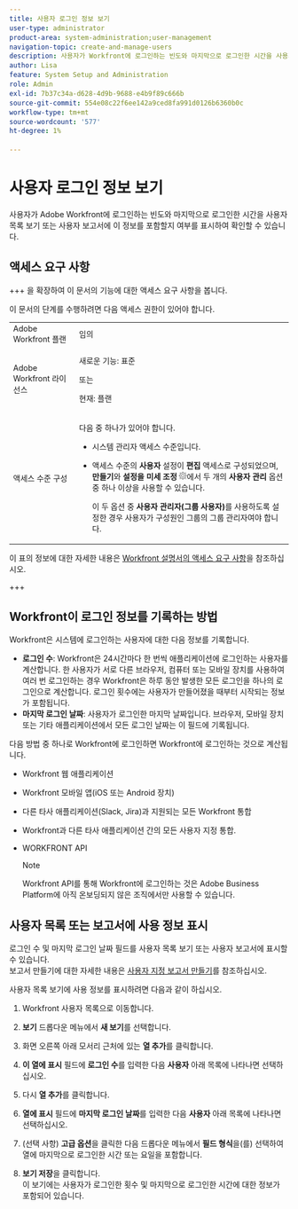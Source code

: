 ```yaml
---
title: 사용자 로그인 정보 보기
user-type: administrator
product-area: system-administration;user-management
navigation-topic: create-and-manage-users
description: 사용자가 Workfront에 로그인하는 빈도와 마지막으로 로그인한 시간을 사용자 목록 보기 또는 사용자 보고서에 이 정보를 포함할지 여부를 표시하여 확인할 수 있습니다.
author: Lisa
feature: System Setup and Administration
role: Admin
exl-id: 7b37c34a-d628-4d9b-9688-e4b9f89c666b
source-git-commit: 554e08c22f6ee142a9ced8fa991d0126b6360b0c
workflow-type: tm+mt
source-wordcount: '577'
ht-degree: 1%

---
```


# 사용자 로그인 정보 보기

사용자가 Adobe Workfront에 로그인하는 빈도와 마지막으로 로그인한 시간을 사용자 목록 보기 또는 사용자 보고서에 이 정보를 포함할지 여부를 표시하여 확인할 수 있습니다.

## 액세스 요구 사항

+++ 을 확장하여 이 문서의 기능에 대한 액세스 요구 사항을 봅니다.

이 문서의 단계를 수행하려면 다음 액세스 권한이 있어야 합니다.

<table style="table-layout:auto"> 
 <col> 
 <col> 
 <tbody> 
  <tr> 
   <td role="rowheader">Adobe Workfront 플랜</td> 
   <td>임의</td> 
  </tr> 
  <tr> 
   <td role="rowheader">Adobe Workfront 라이선스</td> 
   <td><p>새로운 기능: 표준</p><p>또는</p><p>현재: 플랜</p></td> 
  </tr> 
  <tr> 
   <td role="rowheader">액세스 수준 구성</td> 
   <td> <p>다음 중 하나가 있어야 합니다.</p> 
    <ul> 
     <li> <p>시스템 관리자 액세스 수준입니다. </li> 
     <li> <p>액세스 수준의 <b>사용자</b> 설정이 <b>편집</b> 액세스로 구성되었으며, <b>만들기</b>와 <b>설정을 미세 조정</b> <img src="assets/gear-icon-in-access-levels.png">에서 두 개의 <b>사용자 관리</b> 옵션 중 하나 이상을 사용할 수 있습니다. </p> <p>이 두 옵션 중 <b>사용자 관리자(그룹 사용자)</b>를 사용하도록 설정한 경우 사용자가 구성원인 그룹의 그룹 관리자여야 합니다.</p> </li> 
    </ul> </td> 
  </tr> 
 </tbody> 
</table>

이 표의 정보에 대한 자세한 내용은 [Workfront 설명서의 액세스 요구 사항](/help/quicksilver/administration-and-setup/add-users/access-levels-and-object-permissions/access-level-requirements-in-documentation.md)을 참조하십시오.

+++

## Workfront이 로그인 정보를 기록하는 방법

Workfront은 시스템에 로그인하는 사용자에 대한 다음 정보를 기록합니다.

* **로그인 수**: Workfront은 24시간마다 한 번씩 애플리케이션에 로그인하는 사용자를 계산합니다. 한 사용자가 서로 다른 브라우저, 컴퓨터 또는 모바일 장치를 사용하여 여러 번 로그인하는 경우 Workfront은 하루 동안 발생한 모든 로그인을 하나의 로그인으로 계산합니다. 로그인 횟수에는 사용자가 만들어졌을 때부터 시작되는 정보가 포함됩니다.
* **마지막 로그인 날짜**: 사용자가 로그인한 마지막 날짜입니다. 브라우저, 모바일 장치 또는 기타 애플리케이션에서 모든 로그인 날짜는 이 필드에 기록됩니다.

다음 방법 중 하나로 Workfront에 로그인하면 Workfront에 로그인하는 것으로 계산됩니다.

* Workfront 웹 애플리케이션
* Workfront 모바일 앱(iOS 또는 Android 장치)
* 다른 타사 애플리케이션(Slack, Jira)과 지원되는 모든 Workfront 통합
* Workfront과 다른 타사 애플리케이션 간의 모든 사용자 지정 통합.
* WORKFRONT API

  >[!NOTE]
  >
  >Workfront API를 통해 Workfront에 로그인하는 것은 Adobe Business Platform에 아직 온보딩되지 않은 조직에서만 사용할 수 있습니다.

## 사용자 목록 또는 보고서에 사용 정보 표시

로그인 수 및 마지막 로그인 날짜 필드를 사용자 목록 보기 또는 사용자 보고서에 표시할 수 있습니다.\
보고서 만들기에 대한 자세한 내용은 [사용자 지정 보고서 만들기](../../../reports-and-dashboards/reports/creating-and-managing-reports/create-custom-report.md)를 참조하십시오.

사용자 목록 보기에 사용 정보를 표시하려면 다음과 같이 하십시오.

1. Workfront 사용자 목록으로 이동합니다.
1. **보기** 드롭다운 메뉴에서 **새 보기**&#x200B;를 선택합니다.

1. 화면 오른쪽 아래 모서리 근처에 있는 **열 추가**&#x200B;를 클릭합니다.
1. **이 열에 표시** 필드에 **로그인 수**&#x200B;를 입력한 다음 **사용자** 아래 목록에 나타나면 선택하십시오.

1. 다시 **열 추가**&#x200B;를 클릭합니다.
1. **열에 표시** 필드에 **마지막 로그인 날짜**&#x200B;를 입력한 다음 **사용자** 아래 목록에 나타나면 선택하십시오.

1. (선택 사항) **고급 옵션**&#x200B;을 클릭한 다음 드롭다운 메뉴에서 **필드 형식**&#x200B;을(를) 선택하여 열에 마지막으로 로그인한 시간 또는 요일을 포함합니다.

1. **보기 저장**&#x200B;을 클릭합니다.\
   이 보기에는 사용자가 로그인한 횟수 및 마지막으로 로그인한 시간에 대한 정보가 포함되어 있습니다.

